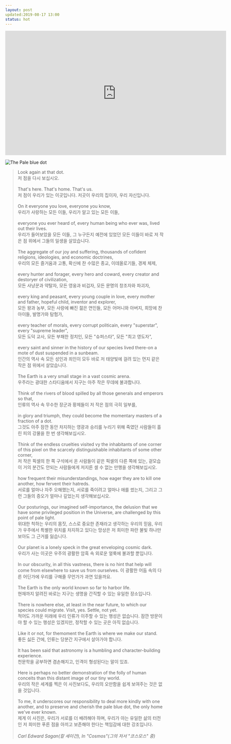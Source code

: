 ```yaml
---
layout: post
updated:2019-08-17 13:00
status: hot
---
```


<iframe width="702" height="395" src="https://www.youtube.com/embed/GO5FwsblpT8" frameborder="0" allow="accelerometer; encrypted-media; gyroscope; picture-in-picture" allowfullscreen></iframe>

![The Pale blue dot](https://www.google.com/url?sa=i&source=images&cd=&ved=2ahUKEwiXuJvlgYnkAhVMGaYKHc3rBdcQjRx6BAgBEAU&url=https%3A%2F%2Fourplnt.com%2Fpale-blue-dot%2Fpale-blue-dot-nasa%2F&psig=AOvVaw04dGOkmztAhk-zSxFMwbsy&ust=1566100664118070)

> Look again at that dot.<br>
> 저 점을 다시 보십시오.<br><br>
> That's here. That's home. That's us.<br>
> 저 점이 우리가 있는 이곳입니다. 저곳이 우리의 집이자, 우리 자신입니다.<br><br>
> On it everyone you love, everyone you know,<br>
> 우리가 사랑하는 모든 이들, 우리가 알고 있는 모든 이들,<br><br>
> everyone you ever heard of, every human being who ever was, lived out their lives.<br>
> 우리가 들어보았을 모든 이들, 그 누구든지 예전에 있었던 모든 이들이 바로 저 작은 점 위에서 그들의 일생을 살았습니다.<br><br>
> The aggregate of our joy and suffering, thousands of cofident religions, ideologies, and economic doctrines,<br>
> 우리의 모든 즐거움과 고통, 확신에 찬 수많은 종교, 이데올로기들, 경제 체제,<br><br>
> every hunter and forager, every hero and coward, every creator and destoryer of civilization,<br>
> 모든 사냥꾼과 약탈자, 모든 영웅과 비겁자, 모든 문명의 창조자와 파괴자,<br><br>
> every king and peasant, every young couple in love, every mother and father, hopeful child, inventor and explorer,<br>
> 모든 왕과 농부, 모든 사랑에 빠진 젊은 연인들, 모든 어머니와 아버지, 희망에 찬 아이들, 발명가와 탐험가,<br><br>
> every teacher of morals, every corrupt politicain, every "superstar", every "supreme leader",<br>
> 모든 도덕 교사, 모든 부패한 정치인, 모든 "슈퍼스타", 모든 "최고 영도자",<br><br>
> every saint and sinner in the history of our species lived there-on a mote of dust suspended in a sunbeam.<br>
> 인간의 역사 속 모든 성인과 죄인이 모두 바로 저 태양빛에 걸려 있는 먼지 같은 작은 점 위에서 살았습니다.<br><br>
> The Earth is a very small stage in a vast cosmic arena.<br>
> 우주라는 광대한 스타디움에서 지구는 아주 작은 무데에 불과합니다.<br><br>
> Think of the rivers of blood spilled by all those generals and emperors so that,<br>
> 인류의 역사 속 무수한 장군과 황제들이 저 작은 점의 극히 일부를,<br><br>
> in glory and triumph, they could become the momentary masters of a fraction of a dot.<br>
> 그것도 아주 잠깐 동안 차지하는 영광과 승리를 누리기 위해 죽였던 사람들이 흘린 피의 강물을 한 번 생각해보십시오.<br><br>
> Think of the endless cruelties visited vy the inhabitants of one corner of this pixel on the scarcely distinguishable inhabitants of some other corner,<br>
> 저 작은 픽셀의 한 쪽 구석에서 온 사람들이 같은 픽셀의 다른 쪽에 있는, 겉모습이 거의 분간도 안되는 사람들에게 저지른 셀 수 없는 만행을 생각해보십시오.<br><br>
> how frequent their misunderstandings, how eager they are to kill one another, how fervent their hatreds.<br>
> 서로를 얼마나 자주 오해했는지, 서로를 죽이려고 얼마나 애를 썼는지, 그리고 그런 그들의 증오가 얼마나 깊었는지 생각해보십시오.<br><br>
> Our posturings, our imagined self-importance, the delusion that we have some privileged position in the Universe, are challenged by this point of pale light.<br>
> 위대한 척하는 우리의 몸짓, 스스로 중요한 존재라고 생각하는 우리의 믿음, 우리가 우주에서 특별한 위치를 차지하고 있다는 망상은 저 희미한 파란 불빛 하나만 보아도 그 근거를 잃습니다.<br><br>
> Our planet is a lonely speck in the great enveloping cosmic dark.<br>
> 우리가 사는 이곳은 우주의 광활한 암흑 속 외로운 얼룩에 불과할 뿐입니다.<br><br>
> In our obscurity, in all this vastness, there is no hint that help will come from elsewhere to save us from ourselves.
> 이 광활한 어둠 속의 다른 어딘가에 우리를 구해줄 무언가가 과연 있을까요.<br><br>
> The Earth is the only world known so far to harbor life.<br>
> 현재까지 알려진 바로는 지구는 생명을 간직할 수 있는 유일한 장소입니다.<br><br>
> There is nowhere else, at least in the near future, to which our species could migrate. Visit, yes. Settle, not yet.<br>
> 적어도 가까운 미래에 우리 인류가 이주할 수 있는 행성은 없습니다. 잠깐 방문이야 할 수 있는 행성은 있겠지만, 정착할 수 있는 곳은 아직 없습니다.<br><br>
> Like it or not, for themoment the Earth is where we make our stand.<br>
> 좋든 싫든 간에, 인류는 당분간 지구에서 살아가야 합니다.<br><br>
> It has been said that astronomy is a humbling and character-building experience.<br>
> 천문학을 공부하면 겸손해지고, 인격이 형성된다는 말이 있죠.<br><br>
> Here is perhaps no better demonstration of the folly of human conceits than this distant image of our tiny world.<br>
> 우리의 작은 세계를 찍은 이 사진보다도, 우리의 오만함을 쉽게 보여주는 것은 없을 것입니다.<br><br>
> To me, it underscores our responsibility to deal more kindly with one another, and to preserve and cherish the pale blue dot, the only home we've ever known.<br>
> 제게 이 사진은, 우리가 서로를 더 배려해야 하며, 우리가 아는 유일한 삶의 터전인 저 희미한 푸른 점을 아끼고 보존해야 한다는 책임감에 대한 강조입니다.<br><br>
> _Carl Edward Sagan(칼 세이건), In "Cosmos"(그의 저서 "코스모스" 중)_
